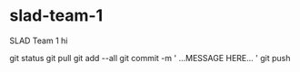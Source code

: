 # slad-team-1
SLAD Team 1
hi

git status
git pull
git add --all
git commit -m ' ...MESSAGE HERE... '
git push
